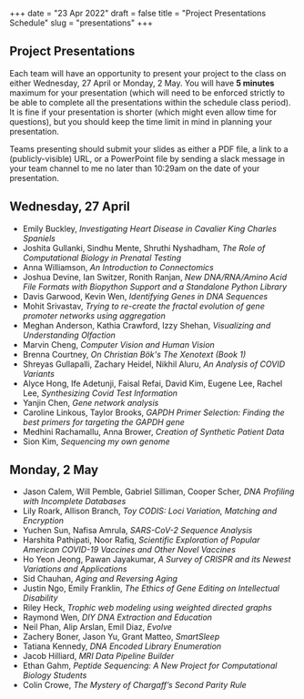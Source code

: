 +++
date = "23 Apr 2022"
draft = false
title = "Project Presentations Schedule"
slug = "presentations"
+++

## Project Presentations

Each team will have an opportunity to present your project to the
class on either Wednesday, 27 April or Monday, 2 May. You will have
**5 minutes** maximum for your presentation (which will need to be
enforced strictly to be able to complete all the presentations within
the schedule class period). It is fine if your presentation is shorter
(which might even allow time for questions), but you should keep the
time limit in mind in planning your presentation.

Teams presenting should submit your slides as either a PDF file, a
link to a (publicly-visible) URL, or a PowerPoint file by sending a
slack message in your team channel to me no later than 10:29am on the
date of your presentation.


## Wednesday, 27 April

- Emily Buckley, _Investigating Heart Disease in Cavalier King Charles Spaniels_
- Joshita Gullanki, Sindhu Mente, Shruthi Nyshadham, _The Role of Computational Biology in Prenatal Testing_
- Anna Williamson, _An Introduction to Connectomics_
- Joshua Devine, Ian Switzer, Ronith Ranjan, _New DNA/RNA/Amino Acid File Formats with Biopython Support and a Standalone Python Library_
- Davis Garwood, Kevin Wen, _Identifying Genes in DNA Sequences_
- Mohit Srivastav, _Trying to re-create the fractal evolution of gene promoter networks using aggregation_
- Meghan Anderson, Kathia Crawford, Izzy Shehan, _Visualizing and Understanding Olfaction_
- Marvin Cheng, _Computer Vision and Human Vision_
- Brenna Courtney, _On Christian Bök's The Xenotext (Book 1)_
- Shreyas Gullapalli, Zachary Heidel, Nikhil Aluru, _An Analysis of COVID Variants_
- Alyce Hong, Ife Adetunji, Faisal Refai, David Kim, Eugene Lee, Rachel Lee, _Synthesizing Covid Test Information_
- Yanjin Chen, _Gene network analysis_
- Caroline Linkous, Taylor Brooks, _GAPDH Primer Selection: Finding the best primers for targeting the GAPDH gene_
- Medhini Rachamallu, Anna Brower, _Creation of Synthetic Patient Data_
- Sion Kim, _Sequencing my own genome_

## Monday, 2 May

- Jason Calem, Will Pemble, Gabriel Silliman, Cooper Scher, _DNA Profiling with Incomplete Databases_
- Lily Roark, Allison Branch, _Toy CODIS: Loci Variation, Matching and Encryption_
- Yuchen Sun, Nafisa Amrula, _SARS-CoV-2 Sequence Analysis_
- Harshita Pathipati, Noor Rafiq, _Scientific Exploration of Popular American COVID-19 Vaccines and Other Novel Vaccines_
- Ho Yeon Jeong, Pawan Jayakumar, _A Survey of CRISPR and its Newest Variations and Applications_
- Sid Chauhan, _Aging and Reversing Aging_
- Justin Ngo, Emily Franklin, _The Ethics of Gene Editing on Intellectual Disability_
- Riley Heck, _Trophic web modeling using weighted directed graphs_
- Raymond Wen, _DIY DNA Extraction and Education_
- Neil Phan, Alip Arslan, Emil Diaz, _Evolve_
- Zachery Boner, Jason Yu, Grant Matteo, _SmartSleep_
- Tatiana Kennedy, _DNA Encoded Library Enumeration_
- Jacob Hilliard, _MRI Data Pipeline Builder_
- Ethan Gahm, _Peptide Sequencing: A New Project for Computational Biology Students_
- Colin Crowe, _The Mystery of Chargaff’s Second Parity Rule_


